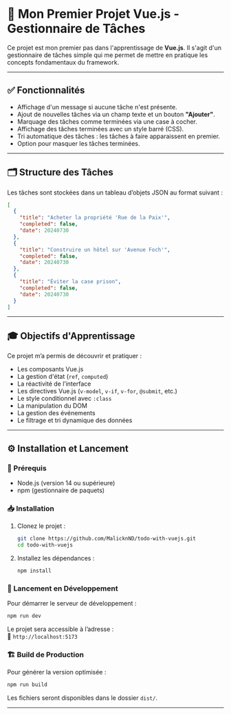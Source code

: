# 🎯 Mon Premier Projet Vue.js - Gestionnaire de Tâches

Ce projet est mon premier pas dans l'apprentissage de **Vue.js**. Il s'agit d'un gestionnaire de tâches simple qui me permet de mettre en pratique les concepts fondamentaux du framework.

---

## ✅ Fonctionnalités

- Affichage d'un message si aucune tâche n'est présente.
- Ajout de nouvelles tâches via un champ texte et un bouton **"Ajouter"**.
- Marquage des tâches comme terminées via une case à cocher.
- Affichage des tâches terminées avec un style barré (CSS).
- Tri automatique des tâches : les tâches à faire apparaissent en premier.
- Option pour masquer les tâches terminées.

---

## 🗂 Structure des Tâches

Les tâches sont stockées dans un tableau d’objets JSON au format suivant :

```json
[
  { 
    "title": "Acheter la propriété 'Rue de la Paix'", 
    "completed": false, 
    "date": 20240730 
  },
  { 
    "title": "Construire un hôtel sur 'Avenue Foch'", 
    "completed": false, 
    "date": 20240730 
  },
  { 
    "title": "Éviter la case prison", 
    "completed": false, 
    "date": 20240730 
  }
]
```

---

## 🎓 Objectifs d'Apprentissage

Ce projet m’a permis de découvrir et pratiquer :

- Les composants Vue.js
- La gestion d'état (`ref`, `computed`)
- La réactivité de l’interface
- Les directives Vue.js (`v-model`, `v-if`, `v-for`, `@submit`, etc.)
- Le style conditionnel avec `:class`
- La manipulation du DOM
- La gestion des événements
- Le filtrage et tri dynamique des données

---

## ⚙️ Installation et Lancement

### 🔧 Prérequis

- Node.js (version 14 ou supérieure)
- npm (gestionnaire de paquets)

### 📥 Installation

1. Clonez le projet :

   ```bash
   git clone https://github.com/MalicknND/todo-with-vuejs.git
   cd todo-with-vuejs
   ```

2. Installez les dépendances :

   ```bash
   npm install
   ```

### 🚀 Lancement en Développement

Pour démarrer le serveur de développement :

```bash
npm run dev
```

Le projet sera accessible à l’adresse :  
📍 `http://localhost:5173`

### 🏗️ Build de Production

Pour générer la version optimisée :

```bash
npm run build
```

Les fichiers seront disponibles dans le dossier `dist/`.

---
